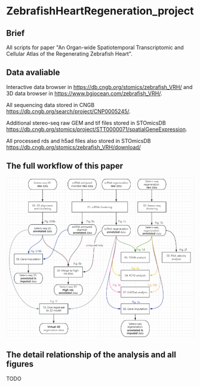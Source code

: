 # ZebrafishHeartRegeneration_project

## Brief
All scripts for paper "An Organ-wide Spatiotemporal Transcriptomic and Cellular Atlas of the Regenerating Zebrafish Heart".

## Data avaliable

Interactive data browser in https://db.cngb.org/stomics/zebrafish_VRH/ and 3D data browser in https://www.bgiocean.com/zebrafish_VRH/.

All sequencing data stored in CNGB https://db.cngb.org/search/project/CNP0005245/.

Additional stereo-seq raw GEM and tif files stored in STOmicsDB https://db.cngb.org/stomics/project/STT0000071/spatialGeneExpression.

All processed rds and h5ad files also stored in STOmicsDB https://db.cngb.org/stomics/zebrafish_VRH/download/

## The full workflow of this paper

![alt text](image-1.png)

## The detail relationship of the analysis and all figures

TODO